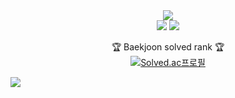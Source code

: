 <div align=center>
	<img src="https://capsule-render.vercel.app/api?type=waving&color=auto&height=200&section=header&text=Singhic%20Github!&fontSize=90" />	
</div>

<div align=center>
<img src="https://github-readme-stats.vercel.app/api/top-langs/?username=singhic&theme=material-palenight&layout=compact">
<img src="https://github-readme-stats.vercel.app/api?username=singhic&theme=material-palenight&show_icons=true">

🏆 Baekjoon solved rank 🏆
<br>
[![Solved.ac프로필](http://mazassumnida.wtf/api/v2/generate_badge?boj=singhik)](https://solved.ac/singhik)
</div>

![](./profile-3d-contrib/profile-night-rainbow.svg)

